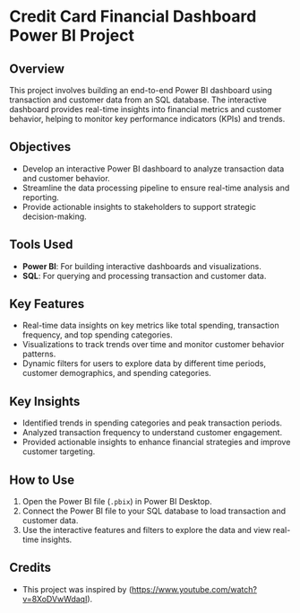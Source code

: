 # Credit Card Financial Dashboard Power BI Project

## Overview  
This project involves building an end-to-end Power BI dashboard using transaction and customer data from an SQL database. The interactive dashboard provides real-time insights into financial metrics and customer behavior, helping to monitor key performance indicators (KPIs) and trends.

## Objectives  
- Develop an interactive Power BI dashboard to analyze transaction data and customer behavior.
- Streamline the data processing pipeline to ensure real-time analysis and reporting.
- Provide actionable insights to stakeholders to support strategic decision-making.

## Tools Used  
- **Power BI**: For building interactive dashboards and visualizations.  
- **SQL**: For querying and processing transaction and customer data.  

## Key Features  
- Real-time data insights on key metrics like total spending, transaction frequency, and top spending categories.
- Visualizations to track trends over time and monitor customer behavior patterns.
- Dynamic filters for users to explore data by different time periods, customer demographics, and spending categories.

## Key Insights  
- Identified trends in spending categories and peak transaction periods.
- Analyzed transaction frequency to understand customer engagement.
- Provided actionable insights to enhance financial strategies and improve customer targeting.

## How to Use  
1. Open the Power BI file (`.pbix`) in Power BI Desktop.  
2. Connect the Power BI file to your SQL database to load transaction and customer data.
3. Use the interactive features and filters to explore the data and view real-time insights.

## Credits  
- This project was inspired by (https://www.youtube.com/watch?v=8XoDVwWdaqI).  
